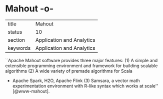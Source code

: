# Mahout -o-


|          |                           |
| -------- | ------------------------- |
| title    | Mahout                    | 
| status   | 10                        |
| section  | Application and Analytics |
| keywords | Application and Analytics |



``Apache Mahout software provides three major features: (1) A simple
and extensible programming environment and framework for building
scalable algorithms (2) A wide variety of premade algorithms for Scala
+ Apache Spark, H2O, Apache Flink (3) Samsara, a vector math
experimentation environment with R-like syntax which works at
scale'' [@www-mahout].




